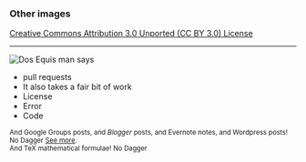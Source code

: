 ### Other images

[Creative Commons Attribution 3.0 Unported (CC BY 3.0) License](http://creativecommons.org/licenses/by/3.0/)

---

![Dos Equis man says](https://raw.github.com/adam-p/markdown-here/master/store-assets/dos-equis-MDH.jpg)

- pull requests
- It also takes a fair bit of work
- License
- Error
- Code

<sup> And Google Groups posts, and <em> Blogger </em> posts, and Evernote notes, and Wordpress posts! No Dagger [See more](#compatibility).</sup><br>
<sup> And TeX mathematical formulae! No Dagger</sup>
